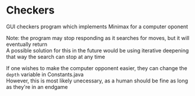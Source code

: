 # Checkers

GUI checkers program which implements Minimax for a computer oponent

Note: the program may stop responding as it searches for moves, but it will eventually return  
A possible solution for this in the future would be using iterative deepening that way the search can stop at any time

If one wishes to make the computer opponent easier, they can change the `depth` variable in Constants.java  
However, this is most likely unecessary, as a human should be fine as long as they're in an endgame

